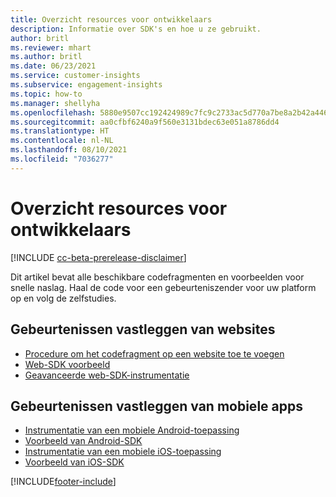 ```yaml
---
title: Overzicht resources voor ontwikkelaars
description: Informatie over SDK's en hoe u ze gebruikt.
author: britl
ms.reviewer: mhart
ms.author: britl
ms.date: 06/23/2021
ms.service: customer-insights
ms.subservice: engagement-insights
ms.topic: how-to
ms.manager: shellyha
ms.openlocfilehash: 5880e9507cc192424989c7fc9c2733ac5d770a7be8a2b42a446ffd8681fa7612
ms.sourcegitcommit: aa0cfbf6240a9f560e3131bdec63e051a8786dd4
ms.translationtype: HT
ms.contentlocale: nl-NL
ms.lasthandoff: 08/10/2021
ms.locfileid: "7036277"
---
```

# <a name="developer-resources-overview"></a>Overzicht resources voor ontwikkelaars

[!INCLUDE [cc-beta-prerelease-disclaimer](includes/cc-beta-prerelease-disclaimer.md)]

Dit artikel bevat alle beschikbare codefragmenten en voorbeelden voor snelle naslag. Haal de code voor een gebeurteniszender voor uw platform op en volg de zelfstudies. 

## <a name="capture-events-from-websites"></a>Gebeurtenissen vastleggen van websites

- [Procedure om het codefragment op een website toe te voegen](instrument-website.md)
- [Web-SDK voorbeeld](websdk-sample.md)
- [Geavanceerde web-SDK-instrumentatie](advanced-SDK-implementation.md)

## <a name="capture-events-from-mobile-apps"></a>Gebeurtenissen vastleggen van mobiele apps

- [Instrumentatie van een mobiele Android-toepassing](get-started-android.md)
- [Voorbeeld van Android-SDK](androidsdk-sample.md)
- [Instrumentatie van een mobiele iOS-toepassing](get-started-ios.md)
- [Voorbeeld van iOS-SDK](iossdk-sample.md)

[!INCLUDE[footer-include](../includes/footer-banner.md)]